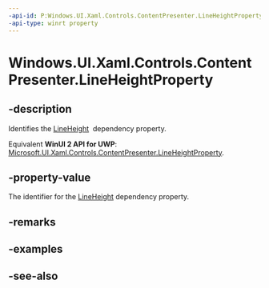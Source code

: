 ```yaml
---
-api-id: P:Windows.UI.Xaml.Controls.ContentPresenter.LineHeightProperty
-api-type: winrt property
---
```


<!-- Property syntax
public Windows.UI.Xaml.DependencyProperty LineHeightProperty { get; }
-->

# Windows.UI.Xaml.Controls.ContentPresenter.LineHeightProperty

## -description
Identifies the [LineHeight](contentpresenter_lineheight.md)  dependency property.

Equivalent **WinUI 2 API for UWP**: [Microsoft.UI.Xaml.Controls.ContentPresenter.LineHeightProperty](/windows/winui/api/microsoft.ui.xaml.controls.contentpresenter.lineheightproperty).

## -property-value
The identifier for the [LineHeight](contentpresenter_lineheight.md) dependency property.

## -remarks

## -examples

## -see-also
